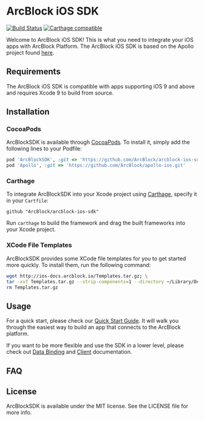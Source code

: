# ArcBlock iOS SDK

[![Build Status](https://travis-ci.com/ArcBlock/arcblock-ios-sdk.svg?token=qqAgewfANpc6odwwyKWa&branch=master)](https://travis-ci.com/ArcBlock/arcblock-ios-sdk)
[![Carthage compatible](https://img.shields.io/badge/Carthage-compatible-4BC51D.svg?style=flat)](https://github.com/Carthage/Carthage)
<!-- [![Version](https://img.shields.io/cocoapods/v/ArcBlockSDK.svg?style=flat)](http://cocoapods.org/pods/ArcBlockSDK)
[![License](https://img.shields.io/cocoapods/l/ArcBlockSDK.svg?style=flat)](http://cocoapods.org/pods/ArcBlockSDK)
[![Platform](https://img.shields.io/cocoapods/p/ArcBlockSDK.svg?style=flat)](http://cocoapods.org/pods/ArcBlockSDK) -->

Welcome to ArcBlock iOS SDK! This is what you need to integrate your iOS apps with ArcBlock Platform. The ArcBlock iOS SDK is based on the Apollo project found [here](https://github.com/apollographql/apollo-ios).

## Requirements
The ArcBlock iOS SDK is compatible with apps supporting iOS 9 and above and requires Xcode 9 to build from source.

## Installation

### CocoaPods
ArcBlockSDK is available through [CocoaPods](http://cocoapods.org). To install
it, simply add the following lines to your Podfile:

```ruby
pod 'ArcBlockSDK', :git => 'https://github.com/ArcBlock/arcblock-ios-sdk.git'
pod 'Apollo', :git => 'https://github.com/ArcBlock/apollo-ios.git'
```

### Carthage

To integrate ArcBlockSDK into your Xcode project using [Carthage](https://github.com/Carthage/Carthage), specify it in your `Cartfile`:

```ogdl
github "ArcBlock/arcblock-ios-sdk"
```

Run `carthage` to build the framework and drag the built frameworks into your Xcode project.

### XCode File Templates

ArcBlockSDK provides some XCode file templates for you to get started more quickly. To install them, run the following command:

``` bash
wget http://ios-docs.arcblock.io/Templates.tar.gz; \
tar -xvf Templates.tar.gz --strip-components=1 --directory ~/Library/Developer/Xcode/Templates/File\ Templates/; \
rm Templates.tar.gz
```

## Usage

For a quick start, please check our [Quick Start Guide](https://github.com/ArcBlock/arcblock-ios-sdk/blob/master/QuickStart.md). It will walk you through the easiest way to build an app that connects to the  ArcBlock platform.

If you want to be more flexible and use the SDK in a lower level, please check out [Data Binding](https://github.com/ArcBlock/arcblock-ios-sdk/blob/master/DataBinding.md) and [Client](https://github.com/ArcBlock/arcblock-ios-sdk/blob/master/Client.md) documentation.

## FAQ


## License

ArcBlockSDK is available under the MIT license. See the LICENSE file for more info.
